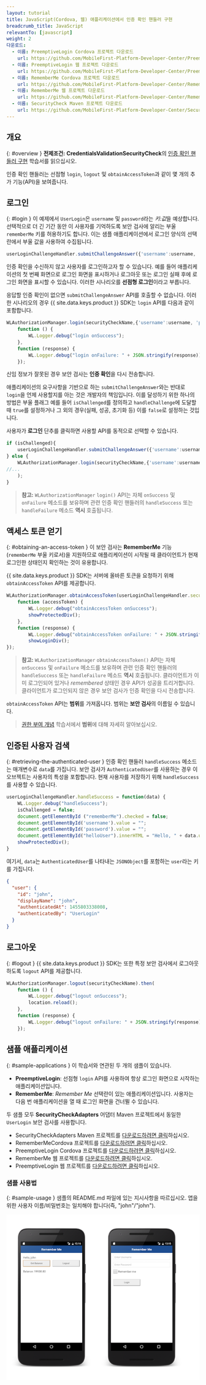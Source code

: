 ```yaml
---
layout: tutorial
title: JavaScript(Cordova, 웹) 애플리케이션에서 인증 확인 핸들러 구현
breadcrumb_title: JavaScript
relevantTo: [javascript]
weight: 2
다운로드:
  - 이름: PreemptiveLogin Cordova 프로젝트 다운로드
    url: https://github.com/MobileFirst-Platform-Developer-Center/PreemptiveLoginCordova/tree/release80
  - 이름: PreemptiveLogin 웹 프로젝트 다운로드
    url: https://github.com/MobileFirst-Platform-Developer-Center/PreemptiveLoginWeb/tree/release80
  - 이름: RememberMe Cordova 프로젝트 다운로드
    url: https://github.com/MobileFirst-Platform-Developer-Center/RememberMeCordova/tree/release80
  - 이름: RememberMe 웹 프로젝트 다운로드
    url: https://github.com/MobileFirst-Platform-Developer-Center/RememberMeWeb/tree/release80
  - 이름: SecurityCheck Maven 프로젝트 다운로드
    url: https://github.com/MobileFirst-Platform-Developer-Center/SecurityCheckAdapters/tree/release80
---
```

<!-- NLS_CHARSET=UTF-8 -->
## 개요
{: #overview }
**전제조건:** **CredentialsValidationSecurityCheck**의 [인증 확인 핸들러 구현](../../credentials-validation/javascript) 학습서를 읽으십시오. 

인증 확인 핸들러는 선점형 `login`, `logout` 및 `obtainAccessToken`과 같이 몇 개의 추가 기능(API)을 보여줍니다. 

## 로그인
{: #login }
이 예제에서 `UserLogin`은 `username` 및 `password`라는 *키:값*을 예상합니다. 선택적으로 더 긴 기간 동안 이 사용자를 기억하도록 보안 검사에 알리는 부울 `rememberMe` 키를 허용하기도 합니다. 이는 샘플 애플리케이션에서 로그인 양식의 선택란에서 부울 값을 사용하여 수집됩니다. 

```js
userLoginChallengeHandler.submitChallengeAnswer({'username':username, 'password':password, rememberMe: rememberMeState});
```

인증 확인을 수신하지 않고 사용자를 로그인하고자 할 수 있습니다. 예를 들어 애플리케이션의 첫 번째 화면으로 로그인 화면을 표시하거나 로그아웃 또는 로그인 실패 후에 로그인 화면을 표시할 수 있습니다. 이러한 시나리오를 **선점형 로그인**이라고 부릅니다.

응답할 인증 확인이 없으면 `submitChallengeAnswer` API를 호출할 수 없습니다. 이러한 시나리오의 경우 {{ site.data.keys.product }} SDK는 `login` API를 다음과 같이 포함합니다. 

```js
WLAuthorizationManager.login(securityCheckName,{'username':username, 'password':password, rememberMe: rememberMeState}).then(
    function () {
        WL.Logger.debug("login onSuccess");
    },
    function (response) {
        WL.Logger.debug("login onFailure: " + JSON.stringify(response));
    });
```

신임 정보가 잘못된 경우 보안 검사는 **인증 확인**을 다시 전송합니다. 

애플리케이션의 요구사항을 기반으로 하는 `submitChallengeAnswer`와는 반대로 `login`을 언제 사용할지를 아는 것은 개발자의 책임입니다. 이를 달성하기 위한 하나의 방법은 부울 플래그 예를 들어 `isChallenged`를 정의하고 `handleChallenge`에 도달할 때 `true`를 설정하거나 그 외의 경우(실패, 성공, 초기화 등) 이를 `false`로 설정하는 것입니다. 

사용자가 **로그인** 단추를 클릭하면 사용할 API를 동적으로 선택할 수 있습니다. 

```js
if (isChallenged){
    userLoginChallengeHandler.submitChallengeAnswer({'username':username, 'password':password, rememberMe: rememberMeState});
} else {
    WLAuthorizationManager.login(securityCheckName,{'username':username, 'password':password, rememberMe: rememberMeState}).then(
//...
    );
}
```

> **참고:**
>`WLAuthorizationManager` `login()` API는 자체 `onSuccess` 및 `onFailure` 메소드를 보유하며 관련 인증 확인 핸들러의 `handleSuccess` 또는 `handleFailure` 메소드 **역시** 호출됩니다.
## 액세스 토큰 얻기
{: #obtaining-an-access-token }
이 보안 검사는 **RememberMe** 기능(`rememberMe` 부울 키로서)을 지원하므로 애플리케이션이 시작될 때 클라이언트가 현재 로그인한 상태인지 확인하는 것이 유용합니다. 

{{ site.data.keys.product }} SDK는 서버에 올바른 토큰을 요청하기 위해 `obtainAccessToken` API를 제공합니다. 

```js
WLAuthorizationManager.obtainAccessToken(userLoginChallengeHandler.securityCheckName).then(
    function (accessToken) {
        WL.Logger.debug("obtainAccessToken onSuccess");
        showProtectedDiv();
    },
    function (response) {
        WL.Logger.debug("obtainAccessToken onFailure: " + JSON.stringify(response));
        showLoginDiv();
});
```
> **참고:**
> `WLAuthorizationManager` `obtainAccessToken()` API는 자체 `onSuccess` 및 `onFailure` 메소드를 보유하며 관련 인증 확인 핸들러의 `handleSuccess` 또는 `handleFailure` 메소드 **역시** 호출됩니다.
클라이언트가 이미 로그인되어 있거나 *remembered* 상태인 경우 API가 성공을 트리거합니다. 클라이언트가 로그인되지 않은 경우 보안 검사가 인증 확인을 다시 전송합니다.

`obtainAccessToken` API는 **범위**를 가져옵니다. 범위는 **보안 검사**의 이름일 수 있습니다.

> [권한 부여 개념](../../) 학습서에서 **범위**에 대해 자세히 알아보십시오. 

## 인증된 사용자 검색
{: #retrieving-the-authenticated-user }
인증 확인 핸들러 `handleSuccess` 메소드는 매개변수로 `data`를 가집니다. 보안 검사가 `AuthenticatedUser`를 사용하는 경우 이 오브젝트는 사용자의 특성을 포함합니다. 현재 사용자를 저장하기 위해 `handleSuccess`를 사용할 수 있습니다. 

```js
userLoginChallengeHandler.handleSuccess = function(data) {
    WL.Logger.debug("handleSuccess");
    isChallenged = false;
    document.getElementById ("rememberMe").checked = false;
    document.getElementById('username').value = "";
    document.getElementById('password').value = "";
    document.getElementById("helloUser").innerHTML = "Hello, " + data.user.displayName;
    showProtectedDiv();
}
```

여기서, `data`는 `AuthenticatedUser`를 나타내는 `JSONObject`를 포함하는 `user`라는 키를 가집니다. 

```json
{
  "user": {
    "id": "john",
    "displayName": "john",
    "authenticatedAt": 1455803338008,
    "authenticatedBy": "UserLogin"
  }
}
```

## 로그아웃
{: #logout }
{{ site.data.keys.product }} SDK는 또한 특정 보안 검사에서 로그아웃하도록 `logout` API를 제공합니다.

```js
WLAuthorizationManager.logout(securityCheckName).then(
    function () {
        WL.Logger.debug("logout onSuccess");
        location.reload();
    },
    function (response) {
        WL.Logger.debug("logout onFailure: " + JSON.stringify(response));
    });
```

## 샘플 애플리케이션
{: #sample-applications }
이 학습서와 연관된 두 개의 샘플이 있습니다. 

- **PreemptiveLogin**: 선점형 `login` API를 사용하여 항상 로그인 화면으로 시작하는 애플리케이션입니다. 
- **RememberMe**: *Remember Me* 선택란이 있는 애플리케이션입니다. 사용자는 다음 번 애플리케이션을 열 때 로그인 화면을 건너뛸 수 있습니다. 

두 샘플 모두 **SecurityCheckAdapters** 어댑터 Maven 프로젝트에서 동일한 `UserLogin` 보안 검사를 사용합니다.

- SecurityCheckAdapters Maven 프로젝트를 [다운로드하려면 클릭](https://github.com/MobileFirst-Platform-Developer-Center/SecurityCheckAdapters/tree/release80)하십시오.   
- RememberMeCordova 프로젝트를 [다운로드하려면 클릭](https://github.com/MobileFirst-Platform-Developer-Center/RememberMeCordova/tree/release80)하십시오.   
- PreemptiveLogin Cordova 프로젝트를 [다운로드하려면 클릭](https://github.com/MobileFirst-Platform-Developer-Center/PreemptiveLoginCordova/tree/release80)하십시오. 
- RememberMe 웹 프로젝트를 [다운로드하려면 클릭](https://github.com/MobileFirst-Platform-Developer-Center/RememberMeWeb/tree/release80)하십시오. 
- PreemptiveLogin 웹 프로젝트를 [다운로드하려면 클릭](https://github.com/MobileFirst-Platform-Developer-Center/PreemptiveLoginWeb/tree/release80)하십시오. 

### 샘플 사용법
{: #sample-usage }
샘플의 README.md 파일에 있는 지시사항을 따르십시오. 앱을 위한 사용자 이름/비밀번호는 일치해야 합니다(즉, "john"/"john"). 

![샘플 애플리케이션](sample-application.png)
